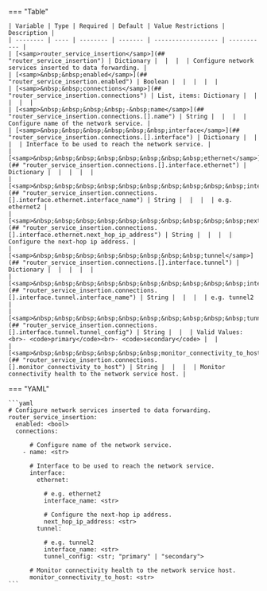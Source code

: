 <!--
  ~ Copyright (c) 2024 Arista Networks, Inc.
  ~ Use of this source code is governed by the Apache License 2.0
  ~ that can be found in the LICENSE file.
  -->
=== "Table"

    | Variable | Type | Required | Default | Value Restrictions | Description |
    | -------- | ---- | -------- | ------- | ------------------ | ----------- |
    | [<samp>router_service_insertion</samp>](## "router_service_insertion") | Dictionary |  |  |  | Configure network services inserted to data forwarding. |
    | [<samp>&nbsp;&nbsp;enabled</samp>](## "router_service_insertion.enabled") | Boolean |  |  |  |  |
    | [<samp>&nbsp;&nbsp;connections</samp>](## "router_service_insertion.connections") | List, items: Dictionary |  |  |  |  |
    | [<samp>&nbsp;&nbsp;&nbsp;&nbsp;-&nbsp;name</samp>](## "router_service_insertion.connections.[].name") | String |  |  |  | Configure name of the network service. |
    | [<samp>&nbsp;&nbsp;&nbsp;&nbsp;&nbsp;&nbsp;interface</samp>](## "router_service_insertion.connections.[].interface") | Dictionary |  |  |  | Interface to be used to reach the network service. |
    | [<samp>&nbsp;&nbsp;&nbsp;&nbsp;&nbsp;&nbsp;&nbsp;&nbsp;ethernet</samp>](## "router_service_insertion.connections.[].interface.ethernet") | Dictionary |  |  |  |  |
    | [<samp>&nbsp;&nbsp;&nbsp;&nbsp;&nbsp;&nbsp;&nbsp;&nbsp;&nbsp;&nbsp;interface_name</samp>](## "router_service_insertion.connections.[].interface.ethernet.interface_name") | String |  |  |  | e.g. ethernet2 |
    | [<samp>&nbsp;&nbsp;&nbsp;&nbsp;&nbsp;&nbsp;&nbsp;&nbsp;&nbsp;&nbsp;next_hop_ip_address</samp>](## "router_service_insertion.connections.[].interface.ethernet.next_hop_ip_address") | String |  |  |  | Configure the next-hop ip address. |
    | [<samp>&nbsp;&nbsp;&nbsp;&nbsp;&nbsp;&nbsp;&nbsp;&nbsp;tunnel</samp>](## "router_service_insertion.connections.[].interface.tunnel") | Dictionary |  |  |  |  |
    | [<samp>&nbsp;&nbsp;&nbsp;&nbsp;&nbsp;&nbsp;&nbsp;&nbsp;&nbsp;&nbsp;interface_name</samp>](## "router_service_insertion.connections.[].interface.tunnel.interface_name") | String |  |  |  | e.g. tunnel2 |
    | [<samp>&nbsp;&nbsp;&nbsp;&nbsp;&nbsp;&nbsp;&nbsp;&nbsp;&nbsp;&nbsp;tunnel_config</samp>](## "router_service_insertion.connections.[].interface.tunnel.tunnel_config") | String |  |  | Valid Values:<br>- <code>primary</code><br>- <code>secondary</code> |  |
    | [<samp>&nbsp;&nbsp;&nbsp;&nbsp;&nbsp;&nbsp;monitor_connectivity_to_host</samp>](## "router_service_insertion.connections.[].monitor_connectivity_to_host") | String |  |  |  | Monitor connectivity health to the network service host. |

=== "YAML"

    ```yaml
    # Configure network services inserted to data forwarding.
    router_service_insertion:
      enabled: <bool>
      connections:

          # Configure name of the network service.
        - name: <str>

          # Interface to be used to reach the network service.
          interface:
            ethernet:

              # e.g. ethernet2
              interface_name: <str>

              # Configure the next-hop ip address.
              next_hop_ip_address: <str>
            tunnel:

              # e.g. tunnel2
              interface_name: <str>
              tunnel_config: <str; "primary" | "secondary">

          # Monitor connectivity health to the network service host.
          monitor_connectivity_to_host: <str>
    ```
